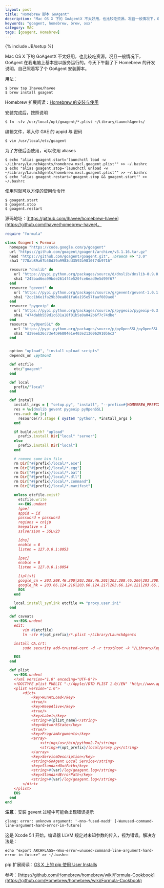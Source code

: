 ```yaml
---
layout: post
title: "Homebrew 脚本 GoAgent"
description: "Mac OS X 下的 GoAgentX 不太好用，也比较吃资源。况且一般情况下，GoAgent 在我电脑上基本是以服务运行的。今天下午翻了下 Homebrew 的开发说明，自己照着写了个 GoAgent 安装脚本。"
keywords: "goagent, homebrew, brew, osx"
category: MAC
tags: [goagent, Homebrew]
---
```

{% include JB/setup %}

Mac OS X 下的 GoAgentX 不太好用，也比较吃资源。况且一般情况下，GoAgent 在我电脑上基本是以服务运行的。今天下午翻了下 Homebrew 的开发说明，自己照着写了个 GoAgent 安装脚本。

用法：

    $ brew tap Ihavee/havee
    $ brew install goagent

<!-- more -->
Homebrew 扩展阅读：[Homebrew 的安装与使用](/mac/2013-12/how-to-install-and-use-homebrew.html)

安装完成后，按照说明

    $ ln -sfv /usr/local/opt/goagent/*.plist ~/Library/LaunchAgents/

编辑文件，填入你 GAE 的 appid 与 密码

    $ vim /usr/local/etc/goagent

为了方便后面使用，可以使用 aliases

    $ echo "alias goagent.start='launchctl load -w ~/Library/LaunchAgents/homebrew.mxcl.goagent.plist'" >> ~/.bashrc
    $ echo "alias goagent.stop='launchctl unload -w ~/Library/LaunchAgents/homebrew.mxcl.goagent.plist'" >> ~/.bashrc
    $ echo "alias goagent.restart='goagent.stop && goagent.start'" >> ~/.bashrc

使用时就可以方便的使用命令行

	$ goagent.start
	$ goagent.stop
	$ goagent.restart

源码地址：[https://github.com/Ihavee/homebrew-havee](https://github.com/Ihavee/homebrew-havee)。

```ruby
require "formula"

class Goagent < Formula
  homepage "https://code.google.com/p/goagent"
  url "https://github.com/goagent/goagent/archive/v3.1.16.tar.gz"
  head "https://github.com/goagent/goagent.git", :branch => "3.0"
  sha1 "778ab89a67b50d39a9983dd3592b9810f74b9716"

  resource "dnslib" do
    url "https://pypi.python.org/packages/source/d/dnslib/dnslib-0.9.0.tar.gz"
    sha1 "245bad6ea99bde2614f4e520fce6ead9e5d99f67"
  end
  resource "gevent" do
    url "https://pypi.python.org/packages/source/g/gevent/gevent-1.0.1.tar.gz"
    sha1 "2cc1b6e1fa29b30ea881fa6a195e57faaf089ae8"
  end
  resource "pygeoip" do
    url "https://pypi.python.org/packages/source/p/pygeoip/pygeoip-0.3.1.tar.gz"
    sha1 "474dabb559d1c631a18f01b5e0a042b6f7c74dbe"
  end
  resource "pyOpenSSL" do
    url "https://pypi.python.org/packages/source/p/pyOpenSSL/pyOpenSSL-0.9.tar.gz"
    sha1 "d39eeb26c73e4b96804e1e403e2136062910b6c2"
  end


  option "upload", "install upload scripts"
  depends_on :python2

  def etcfile
    etc/"goagent"
  end

  def local
    prefix/"local"
  end

  def install
    install_args = [ "setup.py", "install", "--prefix=#{HOMEBREW_PREFIX}" ]
    res = %w[dnslib gevent pygeoip pyOpenSSL]
    res.each do |r|
      resource(r).stage { system "python", *install_args }
    end

    if build.with? "upload"
      prefix.install Dir["local" "server"]
    else
      prefix.install Dir["local"]
    end

    # remove some bin file
    rm Dir["#{prefix}/local/*.exe"]
    rm Dir["#{prefix}/local/*.egg"]
    rm Dir["#{prefix}/local/*.bat"]
    rm Dir["#{prefix}/local/*.dll"]
    rm Dir["#{prefix}/local/*.command"]
    rm Dir["#{prefix}/local/*.manifest"]

    unless etcfile.exist?
      etcfile.write
      <<-EOS.undent
      [gae]
      appid = id
      password = password
      regions = cn|jp
      keepalive = 1
      sslversion = SSLv23

      [dns]
      enable = 0
      listen = 127.0.0.1:8053

      [pac]
      enable = 0
      listen = 127.0.0.1:8054

      [iplist]
      google_cn = 203.208.46.200|203.208.46.201|203.208.46.206|203.208.46.208|203.208.46.209|203.208.46.210|203.208.46.211|203.208.46.212|203.208.46.215
      google_hk = 203.66.124.216|203.66.124.217|203.66.124.221|203.66.124.222|203.66.124.226|203.66.124.227|203.66.124.231|203.66.124.232|203.66.124.236|203.66.124.237|203.66.124.241|203.66.124.242|203.66.124.246|203.66.124.247
      EOS
    end

    local.install_symlink etcfile => "proxy.user.ini"
  end

  def caveats
    <<-EOS.undent
    edit:
        vim #{etcfile}
        ln -sfv #{opt_prefix}/*.plist ~/Library/LaunchAgents

    install CA.crt:
        sudo security add-trusted-cert -d -r trustRoot -k "/Library/Keychains/System.keychain" "#{opt_prefix}/local/CA.crt"

    EOS
  end

  def plist
    <<-EOS.undent
    <?xml version="1.0" encoding="UTF-8"?>
    <!DOCTYPE plist PUBLIC "-//Apple//DTD PLIST 1.0//EN" "http://www.apple.com/DTDs/PropertyList-1.0.dtd">
    <plist version="1.0">
        <dict>
            <key>RunAtLoad</key>
            <true/>
            <key>KeepAlive</key>
            <true/>
            <key>Label</key>
            <string>#{plist_name}</string>
            <key>NetworkState</key>
            <true/>
            <key>ProgramArguments</key>
            <array>
                <string>/usr/bin/python2.7</string>
                <string>#{opt_prefix}/local/proxy.py</string>
            </array>
            <key>ServiceDescription</key>
            <string>GoAgent Local Service</string>
            <key>StandardOutPath</key>
            <string>#{var}/log/goagent.log</string>
            <key>StandardErrorPath</key>
            <string>#{var}/log/goagent.log</string>
        </dict>
    </plist>
    EOS
  end
end


```

**注意**：安装 gevent 过程中可能会出现错误提示


    clang: error: unknown argument: '-mno-fused-madd' [-Wunused-command-line-argument-hard-error-in-future]

这是 Xcode 5.1 开始，编译器 LLVM 规定对未知参数的传入，视为错误。解决方法是：

    echo "export ARCHFLAGS=-Wno-error=unused-command-line-argument-hard-error-in-future" >> ~/.bashrc

pip 扩展阅读：[OS X 上的 pip 使用 User Installs](/mac/2014-05/individual-scheme-for-pip.html)

参考：[https://github.com/Homebrew/homebrew/wiki/Formula-Cookbook](https://github.com/Homebrew/homebrew/wiki/Formula-Cookbook)
